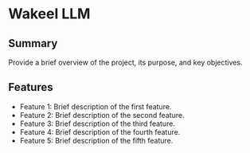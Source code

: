 # Wakeel LLM

## Summary
Provide a brief overview of the project, its purpose, and key objectives.

## Features
- Feature 1: Brief description of the first feature.
- Feature 2: Brief description of the second feature.
- Feature 3: Brief description of the third feature.
- Feature 4: Brief description of the fourth feature.
- Feature 5: Brief description of the fifth feature.